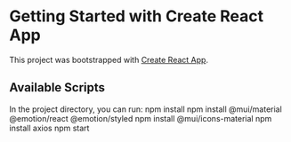 # Getting Started with Create React App

This project was bootstrapped with [Create React App](https://github.com/facebook/create-react-app).

## Available Scripts

In the project directory, you can run:
npm install
npm install @mui/material @emotion/react @emotion/styled
npm install @mui/icons-material
npm install axios
npm start
